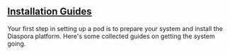 ## [Installation Guides](https://github.com/diaspora/diaspora/wiki/Installation-Guides)
Your first step in setting up a pod is to prepare your system and install the Diaspora platform. Here's some collected guides on getting the system going.